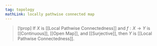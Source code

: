 ```yaml
---
tag: topology
mathLink: locally pathwise connected map
---
```

>[!prop]
>If $X$ is [[Local Pathwise Connectedness]] and $f:X \rightarrow Y$ is [[Continuous]], [[Open Map]], and [[Surjective]], then $Y$ is [[Local Pathwise Connectedness]].

